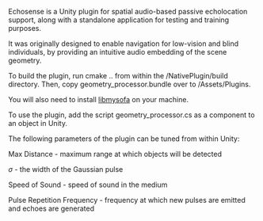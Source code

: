 Echosense is a Unity plugin for spatial audio-based passive echolocation support, along with a standalone application for testing and training purposes. 

It was originally designed to enable navigation for low-vision and blind individuals, by providing an intuitive audio embedding of the scene geometry.

To build the plugin, run cmake .. from within the /NativePlugin/build directory. Then, copy geometry_processor.bundle over to /Assets/Plugins.

You will also need to install [libmysofa](https://github.com/hoene/libmysofa) on your machine.

To use the plugin, add the script geometry_processor.cs as a component to an object in Unity.

The following parameters of the plugin can be tuned from within Unity:

Max Distance - maximum range at which objects will be detected  

$\sigma$ - the width of the Gaussian pulse  

Speed of Sound - speed of sound in the medium  

Pulse Repetition Frequency - frequency at which new pulses are emitted and echoes are generated
